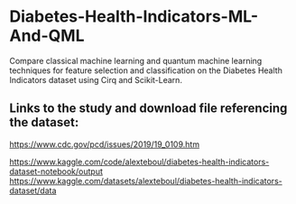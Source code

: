 # Diabetes-Health-Indicators-ML-And-QML
Compare classical machine learning and quantum machine learning techniques for feature selection and classification on the Diabetes Health Indicators dataset using Cirq and Scikit-Learn.







## Links to the study and download file referencing the dataset:

https://www.cdc.gov/pcd/issues/2019/19_0109.htm

https://www.kaggle.com/code/alexteboul/diabetes-health-indicators-dataset-notebook/output
https://www.kaggle.com/datasets/alexteboul/diabetes-health-indicators-dataset/data
